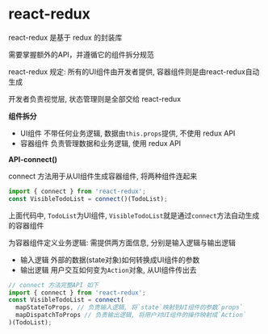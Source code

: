 # react-redux

react-redux 是基于 redux 的封装库

需要掌握额外的API，并遵循它的组件拆分规范

react-redux 规定: 所有的UI组件由开发者提供, 容器组件则是由react-redux自动生成

开发者负责视觉层, 状态管理则是全部交给 react-redux

**组件拆分**

- UI组件 不带任何业务逻辑, 数据由`this.props`提供, 不使用 redux API
- 容器组件 负责管理数据和业务逻辑, 使用 redux API

**API-connect()**

connect 方法用于从UI组件生成容器组件, 将两种组件连起来

```js
import { connect } from 'react-redux';
const VisibleTodoList = connect()(TodoList);
```

上面代码中, `TodoList`为UI组件, `VisibleTodoList`就是通过`connect`方法自动生成的容器组件

为容器组件定义业务逻辑: 需提供两方面信息, 分别是输入逻辑与输出逻辑

- 输入逻辑 外部的数据(state对象)如何转换成UI组件的参数
- 输出逻辑 用户交互如何变为`Action`对象, 从UI组件传出去

```js
// connect 方法完整API 如下
import { connect } from 'react-redux';
const VisibleTodoList = connect(
  mapStateToProps, // 负责输入逻辑, 将`state`映射到UI组件的参数`props`
  mapDispatchToProps // 负责输出逻辑, 将用户对UI组件的操作映射成`Action`
)(TodoList);
```
